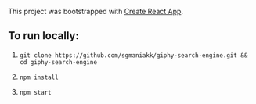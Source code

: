 This project was bootstrapped with [Create React App](https://github.com/facebook/create-react-app).

## To run locally:

1. `git clone https://github.com/sgmaniakk/giphy-search-engine.git && cd giphy-search-engine`

2. `npm install`

3. `npm start`
